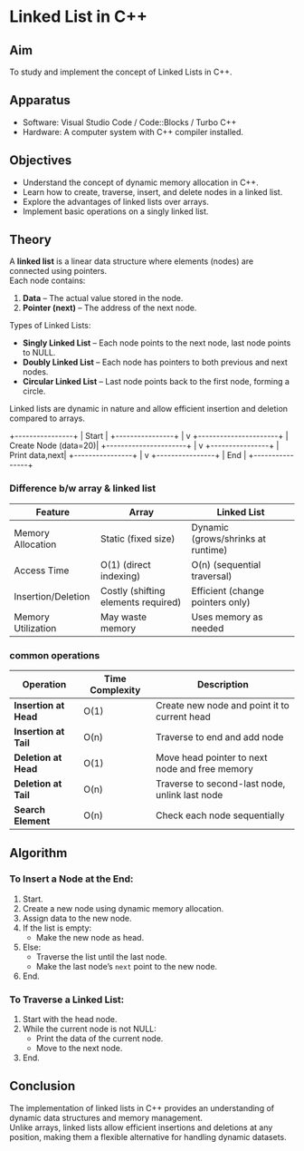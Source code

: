
# Linked List in C++

## Aim
To study and implement the concept of Linked Lists in C++.

## Apparatus
- Software: Visual Studio Code / Code::Blocks / Turbo C++
- Hardware: A computer system with C++ compiler installed.

## Objectives
- Understand the concept of dynamic memory allocation in C++.
- Learn how to create, traverse, insert, and delete nodes in a linked list.
- Explore the advantages of linked lists over arrays.
- Implement basic operations on a singly linked list.

## Theory
A **linked list** is a linear data structure where elements (nodes) are connected using pointers.  
Each node contains:
1. **Data** – The actual value stored in the node.
2. **Pointer (next)** – The address of the next node.

Types of Linked Lists:
- **Singly Linked List** – Each node points to the next node, last node points to NULL.
- **Doubly Linked List** – Each node has pointers to both previous and next nodes.
- **Circular Linked List** – Last node points back to the first node, forming a circle.

Linked lists are dynamic in nature and allow efficient insertion and deletion compared to arrays.

 +----------------+
|     Start      |
+----------------+
       |
       v
+----------------------+
| Create Node (data=20)|
+----------------------+
       |
       v
+----------------+
| Print data,next|
+----------------+
       |
       v
+----------------+
|      End       |
+----------------+


### Difference b/w array & linked list
| Feature            | Array                               | Linked List                        |
| ------------------ | ----------------------------------- | ---------------------------------- |
| Memory Allocation  | Static (fixed size)                 | Dynamic (grows/shrinks at runtime) |
| Access Time        | O(1) (direct indexing)              | O(n) (sequential traversal)        |
| Insertion/Deletion | Costly (shifting elements required) | Efficient (change pointers only)   |
| Memory Utilization | May waste memory                    | Uses memory as needed              |

### common operations

| Operation             | Time Complexity | Description                                    |
| --------------------- | --------------- | ---------------------------------------------- |
| **Insertion at Head** | O(1)            | Create new node and point it to current head   |
| **Insertion at Tail** | O(n)            | Traverse to end and add node                   |
| **Deletion at Head**  | O(1)            | Move head pointer to next node and free memory |
| **Deletion at Tail**  | O(n)            | Traverse to second-last node, unlink last node |
| **Search Element**    | O(n)            | Check each node sequentially                   |

## Algorithm
### To Insert a Node at the End:
1. Start.
2. Create a new node using dynamic memory allocation.
3. Assign data to the new node.
4. If the list is empty:
   - Make the new node as head.
5. Else:
   - Traverse the list until the last node.
   - Make the last node’s `next` point to the new node.
6. End.

### To Traverse a Linked List:
1. Start with the head node.
2. While the current node is not NULL:
   - Print the data of the current node.
   - Move to the next node.
3. End.

## Conclusion
The implementation of linked lists in C++ provides an understanding of dynamic data structures and memory management.  
Unlike arrays, linked lists allow efficient insertions and deletions at any position, making them a flexible alternative for handling dynamic datasets.


